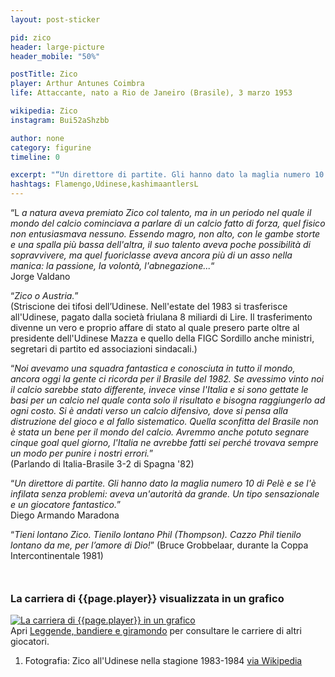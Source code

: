 ```yaml
---
layout: post-sticker

pid: zico
header: large-picture
header_mobile: "50%"

postTitle: Zico
player: Arthur Antunes Coimbra
life: Attaccante, nato a Rio de Janeiro (Brasile), 3 marzo 1953

wikipedia: Zico
instagram: Bui52aShzbb

author: none
category: figurine
timeline: 0

excerpt: "“Un direttore di partite. Gli hanno dato la maglia numero 10 di Pelè e se l'è infilata senza problemi: aveva un'autorità da grande. Un tipo sensazionale e un giocatore fantastico” (Diego Maradona)"
hashtags: Flamengo,Udinese,kashimaantlersL
---
```

“L _a natura aveva premiato Zico col talento, ma in un periodo nel quale il mondo del calcio cominciava a parlare di un calcio fatto di forza, quel fisico non entusiasmava nessuno. Essendo magro, non alto, con le gambe storte e una spalla più bassa dell'altra, il suo talento aveva poche possibilità di sopravvivere, ma quel fuoriclasse aveva ancora più di un asso nella manica: la passione, la volontà, l'abnegazione..._“  
Jorge Valdano

“_Zico o Austria._”  
(Striscione dei tifosi dell’Udinese. Nell'estate del 1983 si trasferisce all'Udinese, pagato dalla società friulana 8 miliardi di Lire. Il trasferimento divenne un vero e proprio affare di stato al quale presero parte oltre al presidente dell'Udinese Mazza e quello della FIGC Sordillo anche ministri, segretari di partito ed associazioni sindacali.)

“_Noi avevamo una squadra fantastica e conosciuta in tutto il mondo, ancora oggi la gente ci ricorda per il Brasile del 1982. Se avessimo vinto noi il calcio sarebbe stato differente, invece vinse l'Italia e si sono gettate le basi per un calcio nel quale conta solo il risultato e bisogna raggiungerlo ad ogni costo. Si è andati verso un calcio difensivo, dove si pensa alla distruzione del gioco e al fallo sistematico. Quella sconfitta del Brasile non è stata un bene per il mondo del calcio. Avremmo anche potuto segnare cinque goal quel giorno, l'Italia ne avrebbe fatti sei perché trovava sempre un modo per punire i nostri errori._”  
(Parlando di Italia-Brasile 3-2 di Spagna '82)

“_Un direttore di partite. Gli hanno dato la maglia numero 10 di Pelè e se l'è infilata senza problemi: aveva un'autorità da grande. Un tipo sensazionale e un giocatore fantastico._”  
Diego Armando Maradona

“_Tieni lontano Zico. Tienilo lontano Phil (Thompson). Cazzo Phil tienilo lontano da me, per l’amore di Dio!_”   (Bruce Grobbelaar, durante la Coppa Intercontinentale 1981)

<div style="margin-top: 50px;">
<h3>La carriera di {{page.player}} visualizzata in un grafico</h3>
<a href="/leggende-bandiere-e-giramondo" title="La carriera di {{page.player}} visualizzata in un grafico"><img class="responsive-img w100 border" src="{{site.baseurl}}/assets/pics/careers/{{page.pid}}.png" alt="La carriera di {{page.player}} in un grafico"/></a>
</div>
Apri <a href="/leggende-bandiere-e-giramondo" title="La carriera di {{page.player}} visualizzata in un grafico">Leggende, bandiere e giramondo</a> per consultare le carriere di altri giocatori.


<div class="post-disclaimer">
<ol>
	<li>Fotografia: Zico all'Udinese nella stagione 1983-1984 <a href="https://it.wikipedia.org/wiki/File:Zico_-_Udinese_1983-84.jpg" target="_blank">via Wikipedia</a></li>
</ol>
</div>
